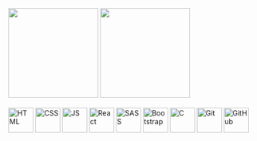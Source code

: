 <div>
  <img height="180em" src="https://github-readme-stats.vercel.app/api?username=lucascatuyama&count_private=true&show_icons=true&theme=tokyonight">

 <img height="180em" src="https://github-readme-stats.vercel.app/api/top-langs/?username=lucascatuyama&layout=compact&theme=tokyonight">
</div>


<div style="disyplay: inline_block"><br>
  <img align="center" alt="HTML" height="50" witdh="60" src="https://cdn.jsdelivr.net/gh/devicons/devicon/icons/html5/html5-original.svg">
  <img align="center" alt="CSS" height="50" witdh="60" src="https://cdn.jsdelivr.net/gh/devicons/devicon/icons/css3/css3-original.svg">
  <img align="center" alt="JS" height="50" witdh="60" src="https://cdn.jsdelivr.net/gh/devicons/devicon/icons/javascript/javascript-original.svg">
  <img align="center" alt="React" height="50" witdh="60" src="https://cdn.jsdelivr.net/gh/devicons/devicon@latest/icons/react/react-original.svg" />
  <img align="center" alt="SASS" height="50" witdh="60" src="https://cdn.jsdelivr.net/gh/devicons/devicon@latest/icons/sass/sass-original.svg" />
  <img align="center" alt="Bootstrap" height="50" witdh="60" src="https://cdn.jsdelivr.net/gh/devicons/devicon@latest/icons/bootstrap/bootstrap-original.svg" />
  <img align="center" alt="C" height="50" witdh="60" src="https://cdn.jsdelivr.net/gh/devicons/devicon/icons/c/c-original.svg">
  <img align="center" alt="Git" height="50" witdh="60" src="https://cdn.jsdelivr.net/gh/devicons/devicon/icons/git/git-original.svg">
  <img align="center" alt="GitHub" height="50" witdh="60" src="https://cdn.jsdelivr.net/gh/devicons/devicon/icons/github/github-original.svg">
</div>

<div>
  
</div>

